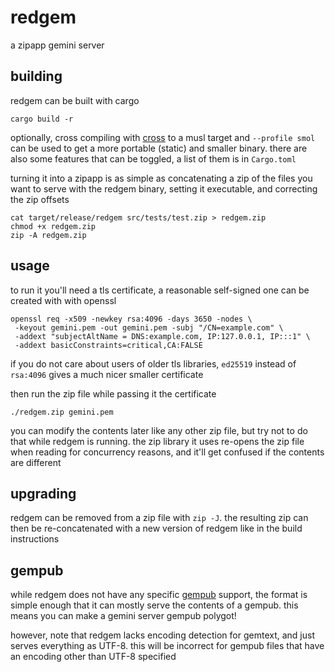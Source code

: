 # redgem
a zipapp gemini server

## building
redgem can be built with cargo
```
cargo build -r
```
optionally, cross compiling with [cross] to a musl target and
`--profile smol` can be used to get a more portable (static) and
smaller binary. there are also some features that can be toggled,
a list of them is in `Cargo.toml`

[cross]: https://github.com/cross-rs/cross

turning it into a zipapp is as simple as concatenating a zip of the
files you want to serve with the redgem binary, setting it executable,
and correcting the zip offsets
```
cat target/release/redgem src/tests/test.zip > redgem.zip
chmod +x redgem.zip
zip -A redgem.zip
```

## usage
to run it you'll need a tls certificate, a reasonable self-signed one
can be created with with openssl
```
openssl req -x509 -newkey rsa:4096 -days 3650 -nodes \
 -keyout gemini.pem -out gemini.pem -subj "/CN=example.com" \
 -addext "subjectAltName = DNS:example.com, IP:127.0.0.1, IP:::1" \
 -addext basicConstraints=critical,CA:FALSE
```
if you do not care about users of older tls libraries, `ed25519`
instead of `rsa:4096` gives a much nicer smaller certificate

then run the zip file while passing it the certificate
```
./redgem.zip gemini.pem
```

you can modify the contents later like any other zip file, but try not
to do that while redgem is running. the zip library it uses re-opens the
zip file when reading for concurrency reasons, and it'll get confused
if the contents are different

## upgrading
redgem can be removed from a zip file with `zip -J`. the resulting zip
can then be re-concatenated with a new version of redgem like in the
build instructions

## gempub
while redgem does not have any specific [gempub] support, the format
is simple enough that it can mostly serve the contents of a gempub.
this means you can make a gemini server gempub polygot!

however, note that redgem lacks encoding detection for gemtext, and
just serves everything as UTF-8. this will be incorrect for gempub
files that have an encoding other than UTF-8 specified

[gempub]: https://codeberg.org/oppenlab/gempub
